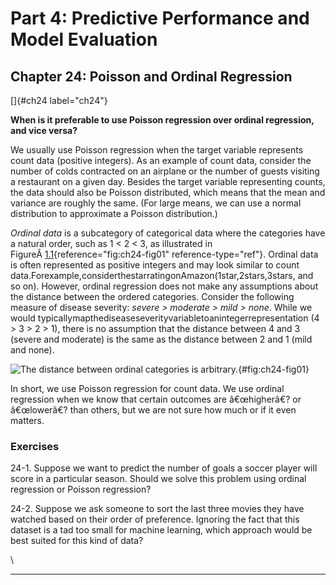 







# Part 4: Predictive Performance and Model Evaluation [](#part-4-predictive-performance-and-model-evaluation)

## Chapter 24: Poisson and Ordinal Regression [](#chapter-24-poisson-and-ordinal-regression)

[]{#ch24 label="ch24"}

**When is it preferable to use Poisson regression over ordinal
regression, and vice versa?**

We usually use Poisson regression when the target variable represents
count data (positive integers). As an example of count data, consider
the number of colds contracted on an airplane or the number of guests
visiting a restaurant on a given day. Besides the target variable
representing counts, the data should also be Poisson distributed, which
means that the mean and variance are roughly the same. (For large means,
we can use a normal distribution to approximate a Poisson distribution.)

*Ordinal data* is a subcategory of categorical data where the categories
have a natural order, such as 1 \< 2 \< 3, as illustrated in
FigureÂ [1.1](#fig:ch24-fig01){reference="fig:ch24-fig01"
reference-type="ref"}. Ordinal data is often represented as positive
integers and may look similar to count
data.Forexample,considerthestarratingonAmazon(1star,2stars,3stars, and
so on). However, ordinal regression does not make any assumptions about
the distance between the ordered categories. Consider the following
measure of disease severity: *severe \> moderate \> mild \> none*. While
we would typicallymapthediseaseseverityvariabletoanintegerrepresentation
(4 \> 3 \> 2 \> 1), there is no assumption that the distance between 4
and 3 (severe and moderate) is the same as the distance between 2 and 1
(mild and none).

![The distance between ordinal categories is
arbitrary.](../images/ch24-fig01.png){#fig:ch24-fig01}

In short, we use Poisson regression for count data. We use ordinal
regression when we know that certain outcomes are â€œhigherâ€? or
â€œlowerâ€? than others, but we are not sure how much or if it even
matters.

### Exercises [](#exercises)

24-1. Suppose we want to predict the number of goals a soccer player
will score in a particular season. Should we solve this problem using
ordinal regression or Poisson regression?

24-2. Suppose we ask someone to sort the last three movies they have
watched based on their order of preference. Ignoring the fact that this
dataset is a tad too small for machine learning, which approach would be
best suited for this kind of data?

\

------------------------------------------------------------------------

